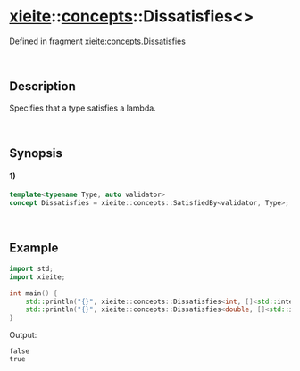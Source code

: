# [xieite](../../xieite.md)\:\:[concepts](../../concepts.md)\:\:Dissatisfies\<\>
Defined in fragment [xieite:concepts.Dissatisfies](../../../src/concepts/dissatisfies.cpp)

&nbsp;

## Description
Specifies that a type satisfies a lambda.

&nbsp;

## Synopsis
#### 1)
```cpp
template<typename Type, auto validator>
concept Dissatisfies = xieite::concepts::SatisfiedBy<validator, Type>;
```

&nbsp;

## Example
```cpp
import std;
import xieite;

int main() {
    std::println("{}", xieite::concepts::Dissatisfies<int, []<std::integral> {}>);
    std::println("{}", xieite::concepts::Dissatisfies<double, []<std::integral> {}>);
}
```
Output:
```
false
true
```
